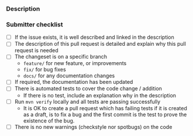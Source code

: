 <!-- Comment:
 Please start by adding a link to an issue if the pull request is trying to solve one.
 You can used keyword to do the linking automatically: https://docs.github.com/en/issues/tracking-your-work-with-issues/linking-a-pull-request-to-an-issue#linking-a-pull-request-to-an-issue-using-a-keyword.
-->

### Description

<!-- Comment:
 Provide a clear description of the content of the pull request.
 This includes documentation, link to issues, scenario of executions.
 For UI change, a screenshot of before and after the change is also welcome.
 Make sure you read the contributing guide.
 Please explain how this pull request content will benefit the project.
-->

### Submitter checklist

- [ ] If the issue exists, it is well described and linked in the description
- [ ] The description of this pull request is detailed and explain why this pull request is needed
- [ ] The changeset is on a specific branch
  - `feature/` for new feature, or improvements
  - `fix/` for bug fixes
  - `docs/` for any documentation changes
- [ ] If required, the documentation has been updated
- [ ] There is automated tests to cover the code change / addition
    - If there is no test, include an explanation why in the description
- [ ] Run `mvn verify` locally and all tests are passing successfully
  - It is OK to create a pull request which has failing tests if it is created as a draft, is to fix a bug and the first commit is the test to prove the existence of the bug.
- [ ] There is no new warnings (checkstyle nor spotbugs) on the code
